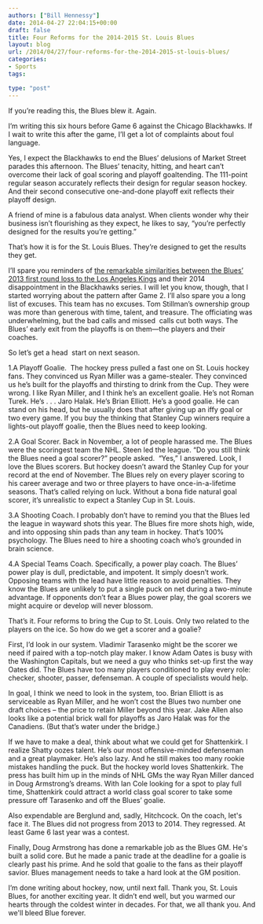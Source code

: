 ```yaml
---
authors: ["Bill Hennessy"]
date: 2014-04-27 22:04:15+00:00
draft: false
title: Four Reforms for the 2014-2015 St. Louis Blues
layout: blog
url: /2014/04/27/four-reforms-for-the-2014-2015-st-louis-blues/
categories:
- Sports
tags:

type: "post"
---
```


If you’re reading this, the Blues blew it. Again.

I’m writing this six hours before Game 6 against the Chicago Blackhawks. If I wait to write this after the game, I’ll get a lot of complaints about foul language.

Yes, I expect the Blackhawks to end the Blues’ delusions of Market Street parades this afternoon. The Blues’ tenacity, hitting, and heart can’t overcome their lack of goal scoring and playoff goaltending. The 111-point regular season accurately reflects their design for regular season hockey. And their second consecutive one-and-done playoff exit reflects their playoff design.

A friend of mine is a fabulous data analyst. When clients wonder why their business isn’t flourishing as they expect, he likes to say, “you’re perfectly designed for the results you’re getting.”

That’s how it is for the St. Louis Blues. They’re designed to get the results they get.

I’ll spare you reminders of [the remarkable similarities between the Blues’ 2013 first round loss to the Los Angeles Kings](https://hennessysview.com/2014/04/27/far-blues-playoff-run-carbon-copy-2013/) and their 2014 disappointment in the Blackhawks series. I will let you know, though, that I started worrying about the pattern after Game 2. I’ll also spare you a long list of excuses. This team has no excuses. Tom Stillman’s ownership group was more than generous with time, talent, and treasure. The officiating was underwhelming, but the bad calls and missed  calls cut both ways. The Blues’ early exit from the playoffs is on them—the players and their coaches.

So let’s get a head  start on next season.

1.A Playoff Goalie.  The hockey press pulled a fast one on St. Louis hockey fans. They convinced us Ryan Miller was a game-stealer. They convinced us he’s built for the playoffs and thirsting to drink from the Cup. They were wrong. I like Ryan Miller, and I think he’s an excellent goalie. He’s not Roman Turek. He’s . . . Jaro Halak. He’s Brian Elliott. He’s a good goalie. He can stand on his head, but he usually does that after giving up an iffy goal or two every game. If you buy the thinking that Stanley Cup winners require a lights-out playoff goalie, then the Blues need to keep looking.

2.A Goal Scorer. Back in November, a lot of people harassed me. The Blues were the scoringest team the NHL. Steen led the league. “Do you still think the Blues need a goal scorer?” people asked.  “Yes,” I answered. Look, I love the Blues scorers. But hockey doesn’t award the Stanley Cup for your record at the end of November. The Blues rely on every player scoring to his career average and two or three players to have once-in-a-lifetime seasons. That’s called relying on luck. Without a bona fide natural goal scorer, it’s unrealistic to expect a Stanley Cup in St. Louis.

3.A Shooting Coach. I probably don’t have to remind you that the Blues led the league in wayward shots this year. The Blues fire more shots high, wide, and into opposing shin pads than any team in hockey. That’s 100% psychology. The Blues need to hire a shooting coach who’s grounded in brain science.

4.A Special Teams Coach. Specifically, a power play coach. The Blues’ power play is dull, predictable, and impotent. It simply doesn’t work. Opposing teams with the lead have little reason to avoid penalties. They know the Blues are unlikely to put a single puck on net during a two-minute advantage. If opponents don’t fear a Blues power play, the goal scorers we might acquire or develop will never blossom.

That’s it. Four reforms to bring the Cup to St. Louis. Only two related to the players on the ice. So how do we get a scorer and a goalie?

First, I’d look in our system. Vladimir Tarasenko might be the scorer we need if paired with a top-notch play maker. I know Adam Oates is busy with the Washington Capitals, but we need a guy who thinks set-up first the way Oates did. The Blues have too many players conditioned to play every role: checker, shooter, passer, defenseman. A couple of specialists would help.

In goal, I think we need to look in the system, too. Brian Elliott is as serviceable as Ryan Miller, and he won’t cost the Blues two number one draft choices – the price to retain Miller beyond this year. Jake Allen also looks like a potential brick wall for playoffs as Jaro Halak was for the Canadiens. (But that’s water under the bridge.)

If we have to make a deal, think about what we could get for Shattenkirk. I realize Shatty oozes talent. He’s our most offensive-minded defenseman and a great playmaker. He’s also lazy. And he still makes too many rookie mistakes handling the puck. But the hockey world loves Shattenkirk. The press has built him up in the minds of NHL GMs the way Ryan Miller danced in Doug Armstrong’s dreams. With Ian Cole looking for a spot to play full time, Shattenkirk could attract a world class goal scorer to take some pressure off Tarasenko and off the Blues’ goalie.

Also expendable are Berglund and, sadly, Hitchcock. On the coach, let's face it. The Blues did not progress from 2013 to 2014. They regressed. At least Game 6 last year was a contest.

Finally, Doug Armstrong has done a remarkable job as the Blues GM. He's built a solid core. But he made a panic trade at the deadline for a goalie is clearly past his prime. And he sold that goalie to the fans as their playoff savior. Blues management needs to take a hard look at the GM position.

I’m done writing about hockey, now, until next fall. Thank you, St. Louis Blues, for another exciting year. It didn’t end well, but you warmed our hearts through the coldest winter in decades. For that, we all thank you. And we'll bleed Blue forever.


